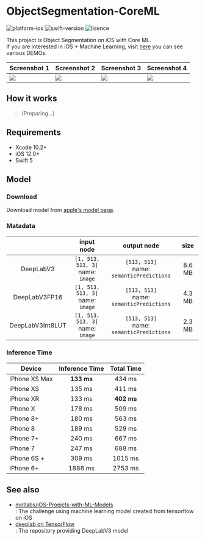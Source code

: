 # ObjectSegmentation-CoreML

![platform-ios](https://img.shields.io/badge/platform-ios-lightgrey.svg)
![swift-version](https://img.shields.io/badge/swift-5.0-red.svg)
![lisence](https://img.shields.io/badge/license-MIT-black.svg)

This project is Object Segmentation on iOS with Core ML.<br>If you are interested in iOS + Machine Learning, visit [here](https://github.com/motlabs/iOS-Proejcts-with-ML-Models) you can see various DEMOs.<br>

| Screenshot 1 | Screenshot 2 | Screenshot 3 | Screenshot 4 |
| ------------ | ------------ | ------------ | ------------ |
| ![](resource/IMG_3632.PNG) | ![](resource/IMG_3633.PNG) | ![](resource/IMG_3634.PNG) | ![](resource/IMG_3635.PNG) |

## How it works

> (Preparing...)

## Requirements

- Xcode 10.2+
- iOS 12.0+
- Swift 5

## Model

### Download

Download model from [apple's model page](https://developer.apple.com/machine-learning/models/).

### Matadata

|            | input node    | output node    |   size   |
| :--------: | :-----------: | :------------: | :------: |
| DeepLabV3     | `[1, 513, 513, 3]`<br>name: `image` | `[513, 513]`<br>name: `semanticPredictions` | 8.6 MB |
| DeepLabV3FP16 | `[1, 513, 513, 3]`<br>name: `image` | `[513, 513]`<br>name: `semanticPredictions` | 4.3 MB |
| DeepLabV3Int8LUT | `[1, 513, 513, 3]`<br>name: `image` | `[513, 513]`<br>name: `semanticPredictions` | 2.3 MB |

### Inference Time

| Device        | Inference Time | Total Time |
| ------------- | :------: | :-----: |
| iPhone XS Max | **133 ms** | 434 ms |
| iPhone XS     | 135 ms | 411 ms |
| iPhone XR     | 133 ms | **402 ms** |
| iPhone X      | 178 ms | 509 ms |
| iPhone 8+     | 180 ms | 563 ms |
| iPhone 8      | 189 ms | 529 ms |
| iPhone 7+     | 240 ms | 667 ms |
| iPhone 7      | 247 ms | 688 ms |
| iPhone 6S +   | 309 ms | 1015 ms |
| iPhone 6+     | 1888 ms | 2753 ms |


## See also

- [motlabs/iOS-Proejcts-with-ML-Models](https://github.com/motlabs/iOS-Proejcts-with-ML-Models)<br>
  : The challenge using machine learning model created from tensorflow on iOS
- [deeplab on TensorFlow](https://github.com/tensorflow/models/tree/master/research/deeplab)<br>
  : The repository providing DeepLabV3 model

